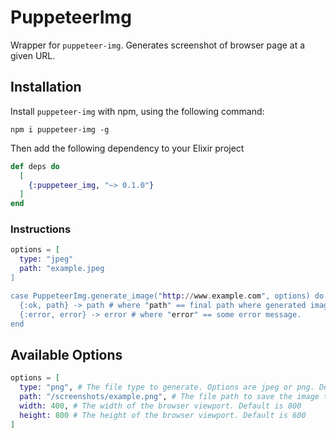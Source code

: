 # PuppeteerImg

Wrapper for `puppeteer-img`. Generates screenshot of browser page at a given URL.

## Installation

Install `puppeteer-img` with npm, using the following command:

```
npm i puppeteer-img -g
```

Then add the following dependency to your Elixir project

```elixir
def deps do
  [
    {:puppeteer_img, "~> 0.1.0"}
  ]
end
```

### Instructions

```elixir
options = [
  type: "jpeg"
  path: "example.jpeg
]

case PuppeteerImg.generate_image("http://www.example.com", options) do
  {:ok, path} -> path # where "path" == final path where generated image is stored.
  {:error, error} -> error # where "error" == some error message.
end
```

## Available Options

```elixir
options = [
  type: "png", # The file type to generate. Options are jpeg or png. Defaults to png.
  path: "/screenshots/example.png", # The file path to save the image to.
  width: 400, # The width of the browser viewport. Default is 800
  height: 800 # The height of the browser viewport. Default is 600
]
```
